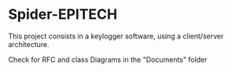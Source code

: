 # Spider-EPITECH
This project consists in a keylogger software, using a client/server architecture.

Check for RFC and class Diagrams in the "Documents" folder